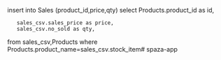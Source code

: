 insert into Sales (product_id,price,qty)
select Products.product_id as id,
       
       sales_csv.sales_price as price,
       sales_csv.no_sold as qty, 
from sales_csv,Products 
where Products.product_name=sales_csv.stock_item# spaza-app

